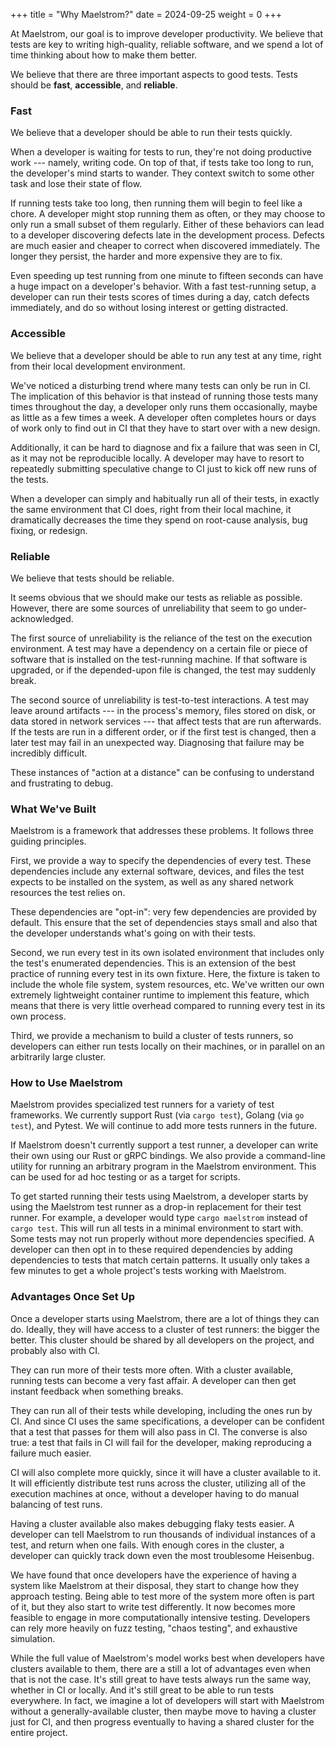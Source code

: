 +++
title = "Why Maelstrom?"
date = 2024-09-25
weight = 0
+++

At Maelstrom, our goal is to improve developer productivity. We believe that
tests are key to writing high-quality, reliable software, and we spend a lot of
time thinking about how to make them better.

We believe that there are three important aspects to good tests. Tests should
be **fast**, **accessible**, and **reliable**.

<!-- more -->

### Fast

We believe that a developer should be able to run their tests quickly.

When a developer is waiting for tests to run, they're not doing productive
work --- namely, writing code. On top of that, if tests take too long to run, the
developer's mind starts to wander. They context switch to some other task and
lose their state of flow.

If running tests take too long, then running them will begin to feel like a
chore. A developer might stop running them as often, or they may choose to only
run a small subset of them regularly. Either of these behaviors can lead to a
developer discovering defects late in the development process. Defects are much
easier and cheaper to correct when discovered immediately. The longer they
persist, the harder and more expensive they are to fix.

Even speeding up test running from one minute to fifteen seconds can have a
huge impact on a developer's behavior. With a fast test-running setup, a
developer can run their tests scores of times during a day, catch defects
immediately, and do so without losing interest or getting distracted.

### Accessible

We believe that a developer should be able to run any test at any time, right
from their local development environment.

We've noticed a disturbing trend where many tests can only be run in CI. The
implication of this behavior is that instead of running those tests many times
throughout the day, a developer only runs them occasionally, maybe as little as
a few times a week. A developer often completes hours or days of work only to
find out in CI that they have to start over with a new design.

Additionally, it can be hard to diagnose and fix a failure that was seen in CI,
as it may not be reproducible locally. A developer may have to resort to
repeatedly submitting speculative change to CI just to kick off new runs of the
tests.

When a developer can simply and habitually run all of their tests, in exactly
the same environment that CI does, right from their local machine, it
dramatically decreases the time they spend on root-cause analysis, bug fixing,
or redesign.

### Reliable

We believe that tests should be reliable.

It seems obvious that we should make our tests as reliable as possible.
However, there are some sources of unreliability that seem to go
under-acknowledged.

The first source of unreliability is the reliance of the test on the execution
environment. A test may have a dependency on a certain file or piece of
software that is installed on the test-running machine. If that software is
upgraded, or if the depended-upon file is changed, the test may suddenly break.

The second source of unreliability is test-to-test interactions. A test may
leave around artifacts --- in the process's memory, files stored on disk, or
data stored in network services --- that affect tests that are run afterwards.
If the tests are run in a different order, or if the first test is changed,
then a later test may fail in an unexpected way. Diagnosing that failure may be
incredibly difficult.

These instances of "action at a distance" can be confusing to understand
and frustrating to debug.

### What We've Built

Maelstrom is a framework that addresses these problems. It follows three
guiding principles.

First, we provide a way to specify the dependencies of every test. These
dependencies include any external software, devices, and files the test expects
to be installed on the system, as well as any shared network resources the test
relies on.

These dependencies are "opt-in": very few dependencies are provided by default.
This ensure that the set of dependencies stays small and also that the
developer understands what's going on with their tests.

Second, we run every test in its own isolated environment that includes only
the test's enumerated dependencies. This is an extension of the best practice
of running every test in its own fixture. Here, the fixture is taken to include
the whole file system, system resources, etc. We've written our own extremely
lightweight container runtime to implement this feature, which means that there
is very little overhead compared to running every test in its own process.

Third, we provide a mechanism to build a cluster of tests runners, so
developers can either run tests locally on their machines, or in parallel on an
arbitrarily large cluster.

### How to Use Maelstrom

Maelstrom provides specialized test runners for a variety of test frameworks.
We currently support Rust (via `cargo test`), Golang (via `go
test`), and Pytest. We will continue to add more tests runners in the
future.

If Maelstrom doesn't currently support a test runner, a developer can write
their own using our Rust or gRPC bindings. We also provide a command-line
utility for running an arbitrary program in the Maelstrom environment. This can
be used for ad hoc testing or as a target for scripts.

To get started running their tests using Maelstrom, a developer starts by using
the Maelstrom test runner as a drop-in replacement for their test runner. For
example, a developer would type `cargo maelstrom` instead of `cargo
test`. This will run all tests in a minimal environment to start with. Some
tests may not run properly without more dependencies specified. A developer
can then opt in to these required dependencies by adding dependencies to tests
that match certain patterns. It usually only takes a few minutes to get a whole
project's tests working with Maelstrom.

### Advantages Once Set Up

Once a developer starts using Maelstrom, there are a lot of things they can do.
Ideally, they will have access to a cluster of test runners: the bigger the
better. This cluster should be shared by all developers on the project, and
probably also with CI.

They can run more of their tests more often. With a cluster available,
running tests can become a very fast affair. A developer can then get instant
feedback when something breaks.

They can run all of their tests while developing, including the ones run by CI.
And since CI uses the same specifications, a developer can be confident that a
test that passes for them will also pass in CI. The converse is also true: a
test that fails in CI will fail for the developer, making reproducing a failure
much easier.

CI will also complete more quickly, since it will have a cluster available to
it. It will efficiently distribute test runs across the cluster, utilizing all
of the execution machines at once, without a developer having to do manual
balancing of test runs.

Having a cluster available also makes debugging flaky tests easier. A developer
can tell Maelstrom to run thousands of individual instances of a test, and
return when one fails. With enough cores in the cluster, a developer can
quickly track down even the most troublesome Heisenbug.

We have found that once developers have the experience of having a system like
Maelstrom at their disposal, they start to change how they approach testing.
Being able to test more of the system more often is part of it, but they also
start to write test differently. It now becomes more feasible to engage in more
computationally intensive testing. Developers can rely more heavily on fuzz
testing, "chaos testing", and exhaustive simulation.

While the full value of Maelstrom's model works best when developers have
clusters available to them, there are a still a lot of advantages even when
that is not the case. It's still great to have tests always run the same way,
whether in CI or locally. And it's still great to be able to run tests
everywhere. In fact, we imagine a lot of developers will start with Maelstrom
without a generally-available cluster, then maybe move to having a cluster just
for CI, and then progress eventually to having a shared cluster for the entire
project.
